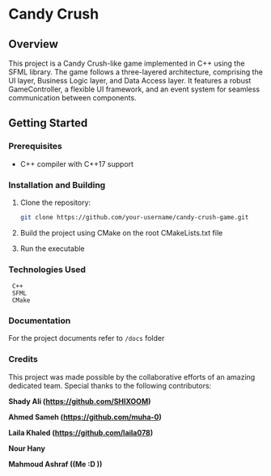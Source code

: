 
# Candy Crush

## Overview

This project is a Candy Crush-like game implemented in C++ using the SFML library. The game follows a three-layered architecture, comprising the UI layer, Business Logic layer, and Data Access layer. It features a robust GameController, a flexible UI framework, and an event system for seamless communication between components.

## Getting Started

### Prerequisites

- C++ compiler with C++17 support

### Installation and Building

1. Clone the repository:

   ```bash
   git clone https://github.com/your-username/candy-crush-game.git
   ```
2. Build the project using CMake on the root CMakeLists.txt file
3. Run the executable

### Technologies Used
	 C++
	 SFML
	 CMake

### Documentation
For the project documents refer to `/docs` folder

### Credits
This project was made possible by the collaborative efforts of an amazing dedicated team. Special thanks to the following contributors:

**Shady Ali (https://github.com/SHIXOOM)**

**Ahmed Sameh (https://github.com/muha-0)**

**Laila Khaled (https://github.com/laila078)**

**Nour Hany**

**Mahmoud Ashraf ((Me :D ))**